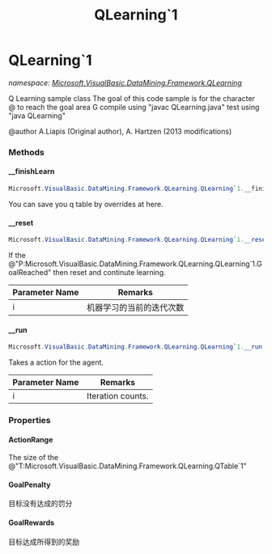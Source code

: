 ﻿---
title: QLearning`1
---

# QLearning`1
_namespace: [Microsoft.VisualBasic.DataMining.Framework.QLearning](N-Microsoft.VisualBasic.DataMining.Framework.QLearning.html)_

Q Learning sample class The goal of this code sample is for the character @ to reach the goal area G
 compile using "javac QLearning.java" 
 test using "java QLearning" 
 
 @author A.Liapis (Original author), A. Hartzen (2013 modifications)

### Methods

#### __finishLearn
```csharp
Microsoft.VisualBasic.DataMining.Framework.QLearning.QLearning`1.__finishLearn
```
You can save you q table by overrides at here.

#### __reset
```csharp
Microsoft.VisualBasic.DataMining.Framework.QLearning.QLearning`1.__reset(System.Int32)
```
If the @"P:Microsoft.VisualBasic.DataMining.Framework.QLearning.QLearning`1.GoalReached" then reset and continute learning.

|Parameter Name|Remarks|
|--------------|-------|
|i|机器学习的当前的迭代次数|


#### __run
```csharp
Microsoft.VisualBasic.DataMining.Framework.QLearning.QLearning`1.__run(System.Int32)
```
Takes a action for the agent.

|Parameter Name|Remarks|
|--------------|-------|
|i|Iteration counts.|




### Properties

#### ActionRange
The size of the @"T:Microsoft.VisualBasic.DataMining.Framework.QLearning.QTable`1"
#### GoalPenalty
目标没有达成的罚分
#### GoalRewards
目标达成所得到的奖励

